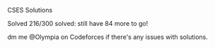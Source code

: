 CSES Solutions 

Solved 216/300 solved: still have 84 more to go!

dm me @Olympia on Codeforces if there's any issues with solutions.
